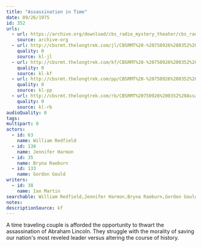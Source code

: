 ```yaml
---
title: "Assassination in Time"
date: 09/26/1975
id: 352
urls: 
  - url: https://archive.org/download/cbs_radio_mystery_theater/cbs_radio_mystery_theater-0351-0400.zip/cbs_radio_mystery_theater-0351-0400%2Fcbsrmt_0352_assasination_in_time.mp3
    source: archive-org
  - url: http://cbsrmt.thelongtrek.com/jl/CBSRMT%20-%20750926%200352%20Assassination%20In%20Time_jl.mp3
    quality: 0
    source: kl-jl
  - url: http://cbsrmt.thelongtrek.com/kf/CBSRMT%20-%20750926%200352%20Assassination%20In%20Time_kf.mp3
    quality: 0
    source: kl-kf
  - url: http://cbsrmt.thelongtrek.com/pp/CBSRMT%20-%20750926%200352%20Assassination%20in%20Time_pp.mp3
    quality: 0
    source: kl-pp
  - url: http://cbsrmt.thelongtrek.com/rb/CBSRMT%20750926%200352%20Assassination%20in%20Time_wuwm%20recorded%207_8_76.mp3
    quality: 0
    source: kl-rb
audioQuality: 0
tags: 
multipart: 0
actors:  
  - id: 63
    name: William Redfield  
  - id: 136
    name: Jennifer Harmon  
  - id: 35
    name: Bryna Raeburn  
  - id: 133
    name: Gordon Gould
writers:  
  - id: 38
    name: Ian Martin
searchable: William Redfield,Jennifer Harmon,Bryna Raeburn,Gordon Gould Ian Martin
notes: 
descriptionSource: kf
---
```

A time traveling couple is afforded the opportunity to thwart the assassination of Abraham Lincoln. They struggle with the morality of saving our nation's most reveled leader versus altering the course of history.